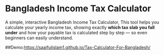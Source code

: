 # Bangladesh Income Tax Calculator

A simple, interactive Bangladesh Income Tax Calculator, 
This tool helps you calculate your yearly income tax, showing exactly **which tax slab you fall under** and how your payable tax is calculated step by step — so even beginners can easily understand.

##Demo:https://saaifulislam1.github.io/Tax-Calculator-For-Bangladesh/
